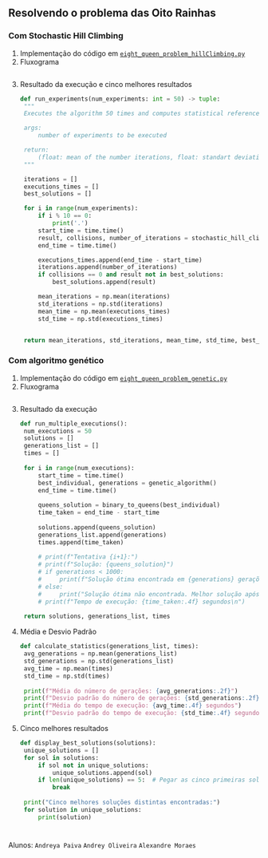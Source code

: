 ## Resolvendo o problema das Oito Rainhas 
### Com Stochastic Hill Climbing

1. Implementação do código em [`eight_queen_problem_hillClimbing.py`](https://github.com/andreyabpaiva/stochastic-hill-climbing-genetic/blob/main/eight_queen_problem_hillClimbing.py)
2. Fluxograma
  ```mermaid
  ```
3. Resultado da execução e cinco melhores resultados 
   
   ```python
   def run_experiments(num_experiments: int = 50) -> tuple:
    """
    Executes the algorithm 50 times and computes statistical references

    args: 
        number of experiments to be executed

    return:
        (float: mean of the number iterations, float: standart deviation of the number of iterations, float: mean of the time of executions of the function, float: standart deviation of the number of executions of the function)
    """

    iterations = []
    executions_times = []
    best_solutions = []

    for i in range(num_experiments):
        if i % 10 == 0:
            print('.')
        start_time = time.time()
        result, collisions, number_of_iterations = stochastic_hill_climbing()
        end_time = time.time()

        executions_times.append(end_time - start_time)
        iterations.append(number_of_iterations)
        if collisions == 0 and result not in best_solutions:
            best_solutions.append(result)

        mean_iterations = np.mean(iterations)
        std_iterations = np.std(iterations)
        mean_time = np.mean(executions_times)
        std_time = np.std(executions_times)


    return mean_iterations, std_iterations, mean_time, std_time, best_solutions
   ```
### Com algoritmo genético
1. Implementação do código em [`eight_queen_problem_genetic.py`](https://github.com/andreyabpaiva/stochastic-hill-climbing-genetic/blob/main/eight_queen_problem_genetic.py)
2. Fluxograma
  ```mermaid
  ```
3. Resultado da execução
   
   ```python
   def run_multiple_executions():
    num_executions = 50
    solutions = []
    generations_list = []
    times = []
    
    for i in range(num_executions):
        start_time = time.time()
        best_individual, generations = genetic_algorithm()
        end_time = time.time()
        
        queens_solution = binary_to_queens(best_individual)
        time_taken = end_time - start_time
        
        solutions.append(queens_solution)
        generations_list.append(generations)
        times.append(time_taken)
        
        # print(f"Tentativa {i+1}:")
        # print(f"Solução: {queens_solution}")
        # if generations < 1000:
        #     print(f"Solução ótima encontrada em {generations} gerações.")
        # else:
        #     print("Solução ótima não encontrada. Melhor solução após 1000 gerações.")
        # print(f"Tempo de execução: {time_taken:.4f} segundos\n")
    
    return solutions, generations_list, times
   ```
4. Média e Desvio Padrão
   ```python
   def calculate_statistics(generations_list, times):
    avg_generations = np.mean(generations_list)
    std_generations = np.std(generations_list)
    avg_time = np.mean(times)
    std_time = np.std(times)
    
    print(f"Média do número de gerações: {avg_generations:.2f}")
    print(f"Desvio padrão do número de gerações: {std_generations:.2f}")
    print(f"Média do tempo de execução: {avg_time:.4f} segundos")
    print(f"Desvio padrão do tempo de execução: {std_time:.4f} segundos")
   ```

6. Cinco melhores resultados
   ```python
   def display_best_solutions(solutions):
    unique_solutions = []
    for sol in solutions:
        if sol not in unique_solutions:
            unique_solutions.append(sol)
        if len(unique_solutions) == 5:  # Pegar as cinco primeiras soluções únicas
            break
    
    print("Cinco melhores soluções distintas encontradas:")
    for solution in unique_solutions:
        print(solution)
   ```



#
Alunos: 
`Andreya Paiva`
`Andrey Oliveira`
`Alexandre Moraes`
